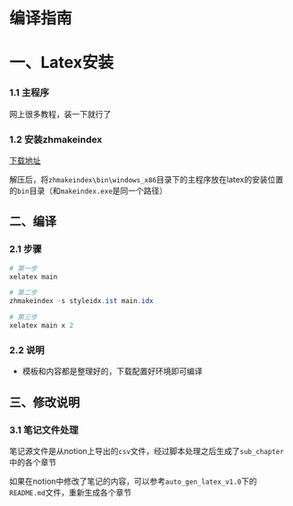 # 编译指南

# 一、Latex安装

### 1.1 主程序

网上很多教程，装一下就行了

### 1.2 安装zhmakeindex

[下载地址](https://iso.mirrors.ustc.edu.cn/CTAN/indexing/zhmakeindex.zip)

解压后，将`zhmakeindex\bin\windows_x86`目录下的主程序放在latex的安装位置的`bin`目录（和`makeindex.exe`是同一个路径）



## 二、编译

### 2.1 步骤

```powershell
# 第一步
xelatex main

# 第二步
zhmakeindex -s styleidx.ist main.idx

# 第三步
xelatex main x 2
```



### 2.2 说明

-   模板和内容都是整理好的，下载配置好环境即可编译



## 三、修改说明

### 3.1 笔记文件处理

笔记源文件是从notion上导出的`csv`文件，经过脚本处理之后生成了`sub_chapter`中的各个章节

如果在notion中修改了笔记的内容，可以参考`auto_gen_latex_v1.0`下的`README.md`文件，重新生成各个章节

